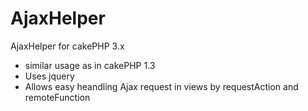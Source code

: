 # AjaxHelper
AjaxHelper for cakePHP 3.x

- similar usage as in cakePHP 1.3
- Uses jquery
- Allows easy heandling Ajax request in views by requestAction and remoteFunction
